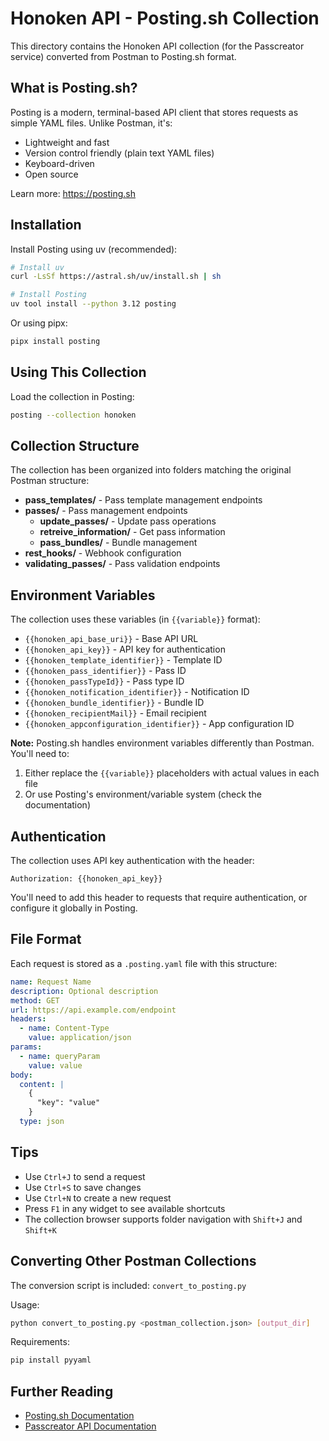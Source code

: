 # Honoken API - Posting.sh Collection

This directory contains the Honoken API collection (for the Passcreator service) converted from Postman to Posting.sh format.

## What is Posting.sh?

Posting is a modern, terminal-based API client that stores requests as simple YAML files. Unlike Postman, it's:

- Lightweight and fast
- Version control friendly (plain text YAML files)
- Keyboard-driven
- Open source

Learn more: https://posting.sh

## Installation

Install Posting using uv (recommended):

```bash
# Install uv
curl -LsSf https://astral.sh/uv/install.sh | sh

# Install Posting
uv tool install --python 3.12 posting
```

Or using pipx:

```bash
pipx install posting
```

## Using This Collection

Load the collection in Posting:

```bash
posting --collection honoken
```

## Collection Structure

The collection has been organized into folders matching the original Postman structure:

- **pass_templates/** - Pass template management endpoints
- **passes/** - Pass management endpoints
  - **update_passes/** - Update pass operations
  - **retreive_information/** - Get pass information
  - **pass_bundles/** - Bundle management
- **rest_hooks/** - Webhook configuration
- **validating_passes/** - Pass validation endpoints

## Environment Variables

The collection uses these variables (in `{{variable}}` format):

- `{{honoken_api_base_uri}}` - Base API URL
- `{{honoken_api_key}}` - API key for authentication
- `{{honoken_template_identifier}}` - Template ID
- `{{honoken_pass_identifier}}` - Pass ID
- `{{honoken_passTypeId}}` - Pass type ID
- `{{honoken_notification_identifier}}` - Notification ID
- `{{honoken_bundle_identifier}}` - Bundle ID
- `{{honoken_recipientMail}}` - Email recipient
- `{{honoken_appconfiguration_identifier}}` - App configuration ID

**Note:** Posting.sh handles environment variables differently than Postman. You'll need to:

1. Either replace the `{{variable}}` placeholders with actual values in each file
2. Or use Posting's environment/variable system (check the documentation)

## Authentication

The collection uses API key authentication with the header:

```
Authorization: {{honoken_api_key}}
```

You'll need to add this header to requests that require authentication, or configure it globally in Posting.

## File Format

Each request is stored as a `.posting.yaml` file with this structure:

```yaml
name: Request Name
description: Optional description
method: GET
url: https://api.example.com/endpoint
headers:
  - name: Content-Type
    value: application/json
params:
  - name: queryParam
    value: value
body:
  content: |
    {
      "key": "value"
    }
  type: json
```

## Tips

- Use `Ctrl+J` to send a request
- Use `Ctrl+S` to save changes
- Use `Ctrl+N` to create a new request
- Press `F1` in any widget to see available shortcuts
- The collection browser supports folder navigation with `Shift+J` and `Shift+K`

## Converting Other Postman Collections

The conversion script is included: `convert_to_posting.py`

Usage:

```bash
python convert_to_posting.py <postman_collection.json> [output_dir]
```

Requirements:

```bash
pip install pyyaml
```

## Further Reading

- [Posting.sh Documentation](https://posting.sh/guide/)
- [Passcreator API Documentation](https://www.passcreator.com/en-us/documentation/api)
